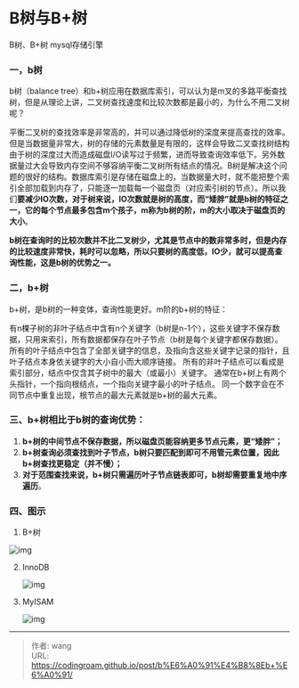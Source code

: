 # B树与B+树


B树、B+树 mysql存储引擎

<!--more-->

### 一，b树

b树（balance tree）和b+树应用在数据库索引，可以认为是m叉的多路平衡查找树，但是从理论上讲，二叉树查找速度和比较次数都是最小的，为什么不用二叉树呢？

​         平衡二叉树的查找效率是非常高的，并可以通过降低树的深度来提高查找的效率。但是当数据量非常大，树的存储的元素数量是有限的，这样会导致二叉查找树结构由于树的深度过大而造成磁盘I/O读写过于频繁，进而导致查询效率低下。另外数据量过大会导致内存空间不够容纳平衡二叉树所有结点的情况。B树是解决这个问题的很好的结构。数据库索引是存储在磁盘上的，当数据量大时，就不能把整个索引全部加载到内存了，只能逐一加载每一个磁盘页（对应索引树的节点）。所以我们**要减少IO次数，对于树来说，IO次数就是树的高度，而“矮胖”就是b树的特征之一，它的每个节点最多包含m个孩子，m称为b树的阶，m的大小取决于磁盘页的大小**。

​            **b树在查询时的比较次数并不比二叉树少，尤其是节点中的数非常多时，但是内存的比较速度非常快，耗时可以忽略，所以只要树的高度低，IO少，就可以提高查询性能，这是b树的优势之一。**

### 二，b+树

b+树，是b树的一种变体，查询性能更好。m阶的b+树的特征：

有n棵子树的非叶子结点中含有n个关键字（b树是n-1个），这些关键字不保存数据，只用来索引，所有数据都保存在叶子节点（b树是每个关键字都保存数据）。
所有的叶子结点中包含了全部关键字的信息，及指向含这些关键字记录的指针，且叶子结点本身依关键字的大小自小而大顺序链接。
所有的非叶子结点可以看成是索引部分，结点中仅含其子树中的最大（或最小）关键字。
通常在b+树上有两个头指针，一个指向根结点，一个指向关键字最小的叶子结点。
同一个数字会在不同节点中重复出现，根节点的最大元素就是b+树的最大元素。

### **三、b+树相比于b树的查询优势：** 

1. **b+树的中间节点不保存数据，所以磁盘页能容纳更多节点元素，更“矮胖”；**
2. **b+树查询必须查找到叶子节点，b树只要匹配到即可不用管元素位置，因此b+树查找更稳定（并不慢）；**
3. **对于范围查找来说，b+树只需遍历叶子节点链表即可，b树却需要重复地中序遍历**。

### 四、图示

1. B+树

![img](https://csdn-img-blog.oss-cn-beijing.aliyuncs.com/701810cad4564258a60d7fe8d4460039.png?x-oss-process=image/watermark,type_ZmFuZ3poZW5naGVpdGk,shadow_10,text_aHR0cHM6Ly9ibG9nLmNzZG4ubmV0L3dlaXhpbl80MzE1NjY5OQ==,size_16,color_FFFFFF,t_70#pic_center)

2. InnoDB

   ![img](https://csdn-img-blog.oss-cn-beijing.aliyuncs.com/fa349875a26c49bcb797c63a4fcd9125.png?x-oss-process=image/watermark,type_ZmFuZ3poZW5naGVpdGk,shadow_10,text_aHR0cHM6Ly9ibG9nLmNzZG4ubmV0L3dlaXhpbl80MzE1NjY5OQ==,size_16,color_FFFFFF,t_70#pic_center)

3. MyISAM

   ![img](https://csdn-img-blog.oss-cn-beijing.aliyuncs.com/c063223b04864d39af577876642e0ddf.png?x-oss-process=image/watermark,type_ZmFuZ3poZW5naGVpdGk,shadow_10,text_aHR0cHM6Ly9ibG9nLmNzZG4ubmV0L3dlaXhpbl80MzE1NjY5OQ==,size_16,color_FFFFFF,t_70#pic_center)


---

> 作者: wang  
> URL: https://codingroam.github.io/post/b%E6%A0%91%E4%B8%8Eb+%E6%A0%91/  

